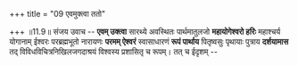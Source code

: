 +++
title = "09 एवमुक्त्वा ततो"

+++
॥11.9॥ संजय उवाच -- **एवम् उक्त्वा** सारथ्ये अवस्थितः पार्थमातुलजो
**महायोगेश्वरो हरिः** महाश्चर्य योगानाम् ईश्वरः परब्रह्मभूतो नारायणः
**परमम् ऐश्वरं** स्वासाधारणं **रूपं पार्थाय** पितृष्वसुः पृथायाः पुत्राय
**दर्शयामास** तद् विविधविचित्रनिखिलजगदाश्रयं विश्वस्य प्रशासितृ च
रूपम्। तत् च ईदृशम् --

